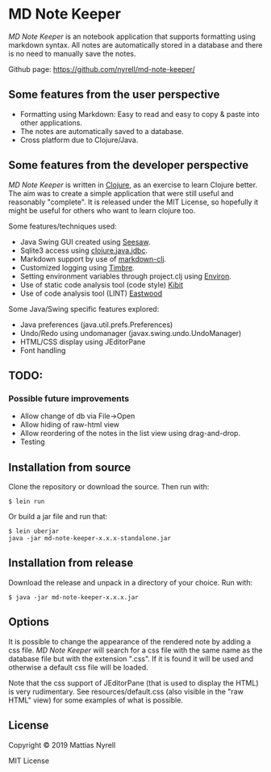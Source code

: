 # MD Note Keeper

*MD Note Keeper* is an notebook application that supports formatting using markdown syntax. All notes are automatically stored in a database and there is no need to manually save the notes.

Github page: <https://github.com/nyrell/md-note-keeper/>


## Some features from the user perspective

* Formatting using Markdown: Easy to read and easy to copy & paste into other applications.
* The notes are automatically saved to a database.
* Cross platform due to Clojure/Java.


## Some features from the developer perspective

*MD Note Keeper* is written in [Clojure](https://clojure.org/), as an exercise to learn Clojure better. The aim was to create a simple application that were still useful and reasonably "complete". It is released under the MIT License, so hopefully it might be useful for others who want to learn clojure too.

Some features/techniques used:
* Java Swing GUI created using [Seesaw](https://github.com/daveray/seesaw).
* Sqlite3 access using [clojure.java.jdbc](https://github.com/clojure/java.jdbc).
* Markdown support by use of [markdown-clj](https://github.com/yogthos/markdown-clj).
* Customized logging using [Timbre](https://github.com/ptaoussanis/timbre).
* Setting environment variables through project.clj using [Environ](https://github.com/weavejester/environ).
* Use of static code analysis tool (code style) [Kibit](https://github.com/jonase/kibit)
* Use of code analysis tool (LINT) [Eastwood](https://github.com/jonase/eastwood)

Some Java/Swing specific features explored:
* Java preferences (java.util.prefs.Preferences)
* Undo/Redo using undomanager (javax.swing.undo.UndoManager)
* HTML/CSS display using JEditorPane
* Font handling


## TODO: 

### Possible future improvements
* Allow change of db via File->Open
* Allow hiding of raw-html view
* Allow reordering of the notes in the list view using drag-and-drop.
* Testing


## Installation from source

Clone the repository or download the source. Then run with:

    $ lein run
    
Or build a jar file and run that:

    $ lein uberjar
    java -jar md-note-keeper-x.x.x-standalone.jar

## Installation from release

Download the release and unpack in a directory of your choice. Run with:

    $ java -jar md-note-keeper-x.x.x.jar

## Options

It is possible to change the appearance of the rendered note by adding a css file. *MD Note Keeper* will search for a css file with the same name as the database file but with the extension ".css". If it is found it will be used and otherwise a default css file will be loaded.

Note that the css support of JEditorPane (that is used to display the HTML) is very rudimentary. See resources/default.css (also visible in the "raw HTML" view) for some examples of what is possible.

## License

Copyright © 2019 Mattias Nyrell

MIT License
 
